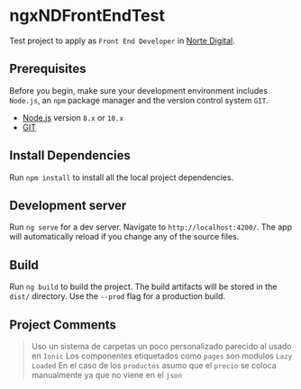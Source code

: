 # ngxNDFrontEndTest
Test project to apply as `Front End Developer` in [Norte Digital](https://norte.digital/en/home/).

## Prerequisites
Before you begin, make sure your development environment includes `Node.js`, an `npm` package manager and the version control system `GIT`. 

- [Node.js](https://nodejs.org/es/) version `8.x` or `10.x`
- [GIT](https://git-scm.com/)

## Install Dependencies
Run `npm install` to install all the local project dependencies.

## Development server
Run `ng serve` for a dev server. Navigate to `http://localhost:4200/`. The app will automatically reload if you change any of the source files.

## Build
Run `ng build` to build the project. The build artifacts will be stored in the `dist/` directory. Use the `--prod` flag for a production build.


## Project Comments
> Uso un sistema de carpetas un poco personalizado parecido al usado en `Ionic`
> Los componentes etiquetados como `pages` son modulos `Lazy Loaded`
> En el caso de los `productos` asumo que el `precio` se coloca manualmente ya que no viene en el `json`